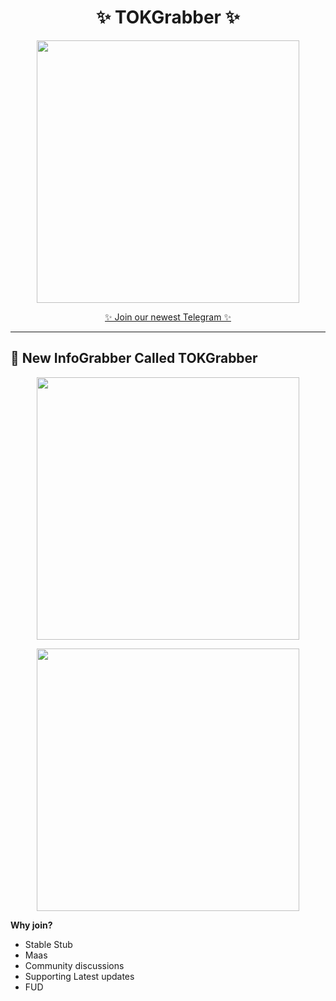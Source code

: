<h1 align="center">✨ TOKGrabber ✨</h1>

<p align="center">
  <kbd>
    <img src="https://anondrop.net/1383873620316655787/5cd67675c1f9670b08535fb50b423de6.png" width="420">
  </kbd>
</p>

<p align="center">
  <a href="https://t.me/tokgrabber" target="_blank">✨ Join our newest Telegram ✨</a>
</p>

---


## 🔗 New InfoGrabber Called TOKGrabber

<p align="center">
  <kbd>
    <img src="https://anondrop.net/1383875285912518747/Screenshot%202025-06-15%20202611.png" width="420">
  </kbd>
</p>

<p align="center">
  <kbd>
    <img src="https://anondrop.net/1383876023757574305/photo_2025-04-27_22-01-39.jpg" width="420">
  </kbd>
</p>


**Why join?**
- Stable Stub
- Maas
- Community discussions
- Supporting Latest updates
- FUD
